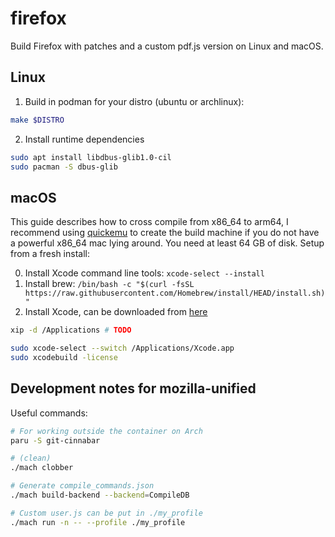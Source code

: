 # firefox
Build Firefox with patches and a custom pdf.js version on Linux and macOS.

## Linux
1. Build in podman for your distro (ubuntu or archlinux):
```bash
make $DISTRO
```

2. Install runtime dependencies
```bash
sudo apt install libdbus-glib1.0-cil
sudo pacman -S dbus-glib
```

## macOS
This guide describes how to cross compile from x86_64 to arm64, I recommend
using [quickemu](https://github.com/quickemu-project/quickemu) to create the
build machine if you do not have a powerful x86_64 mac lying around.
You need at least 64 GB of disk. Setup from a fresh install:

0. Install Xcode command line tools: `xcode-select --install`
1. Install brew: `/bin/bash -c "$(curl -fsSL https://raw.githubusercontent.com/Homebrew/install/HEAD/install.sh)"`
2. Install Xcode, can be downloaded from [here](https://xcodereleases.com/)
```bash
xip -d /Applications # TODO

sudo xcode-select --switch /Applications/Xcode.app
sudo xcodebuild -license
```


## Development notes for mozilla-unified
Useful commands:
```bash
# For working outside the container on Arch
paru -S git-cinnabar

# (clean)
./mach clobber

# Generate compile_commands.json
./mach build-backend --backend=CompileDB

# Custom user.js can be put in ./my_profile
./mach run -n -- --profile ./my_profile
```
